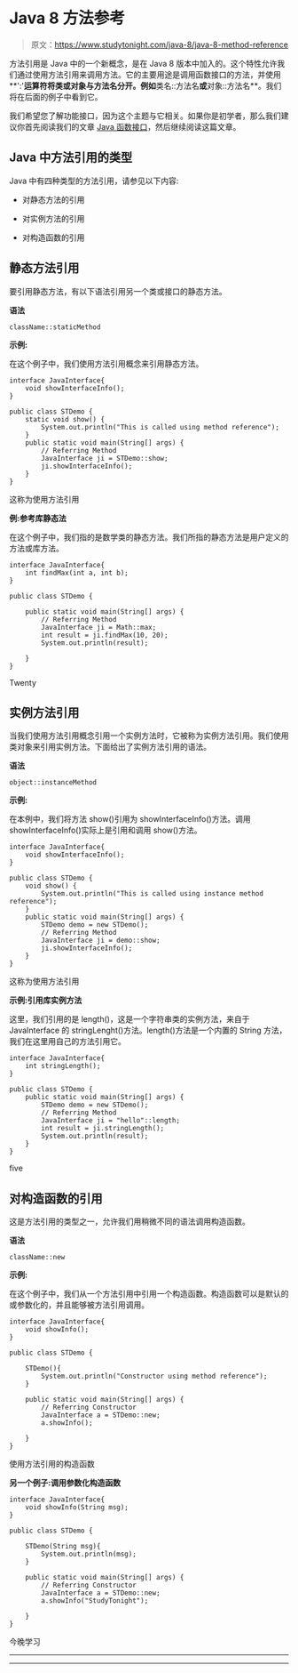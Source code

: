 # Java 8 方法参考

> 原文：<https://www.studytonight.com/java-8/java-8-method-reference>

方法引用是 Java 中的一个新概念，是在 Java 8 版本中加入的。这个特性允许我们通过使用方法引用来调用方法。它的主要用途是调用函数接口的方法，并使用**':'**运算符将类或对象与方法名分开。例如**类名::方法名**或**对象::方法名**。我们将在后面的例子中看到它。

我们希望您了解功能接口，因为这个主题与它相关。如果你是初学者，那么我们建议你首先阅读我们的文章 [Java 函数接口](https://www.studytonight.com/java-8/java-8-functional-interface)，然后继续阅读这篇文章。

## Java 中方法引用的类型

Java 中有四种类型的方法引用，请参见以下内容:

*   对静态方法的引用

*   对实例方法的引用

*   对构造函数的引用

## 静态方法引用

要引用静态方法，有以下语法引用另一个类或接口的静态方法。

**语法**

```
className::staticMethod
```

**示例:**

在这个例子中，我们使用方法引用概念来引用静态方法。

```
interface JavaInterface{
	void showInterfaceInfo();
}

public class STDemo {
	static void show() {
		System.out.println("This is called using method reference");
	}
	public static void main(String[] args) {
		// Referring Method
		JavaInterface ji = STDemo::show;
		ji.showInterfaceInfo();
	}
}
```

这称为使用方法引用

**例:参考库静态法**

在这个例子中，我们指的是数学类的静态方法。我们所指的静态方法是用户定义的方法或库方法。

```
interface JavaInterface{
	int findMax(int a, int b);
}

public class STDemo {

	public static void main(String[] args) {
		// Referring Method
		JavaInterface ji = Math::max;
		int result = ji.findMax(10, 20);
		System.out.println(result);

	}
}
```

Twenty

## 实例方法引用

当我们使用方法引用概念引用一个实例方法时，它被称为实例方法引用。我们使用类对象来引用实例方法。下面给出了实例方法引用的语法。

**语法**

```
object::instanceMethod
```

**示例:**

在本例中，我们将方法 show()引用为 showInterfaceInfo()方法。调用 showInterfaceInfo()实际上是引用和调用 show()方法。

```
interface JavaInterface{
	void showInterfaceInfo();
}

public class STDemo {
	void show() {
		System.out.println("This is called using instance method reference");
	}
	public static void main(String[] args) {
		STDemo demo = new STDemo();
		// Referring Method
		JavaInterface ji = demo::show;
		ji.showInterfaceInfo();
	}
}
```

这称为使用方法引用

**示例:引用库实例方法**

这里，我们引用的是 length()，这是一个字符串类的实例方法，来自于 JavaInterface 的 stringLenght()方法。length()方法是一个内置的 String 方法，我们在这里用自己的方法引用它。

```
interface JavaInterface{
	int stringLength();
}

public class STDemo {
	public static void main(String[] args) {
		STDemo demo = new STDemo();
		// Referring Method
		JavaInterface ji = "hello"::length;
		int result = ji.stringLength();
		System.out.println(result);
	}
}
```

five

## 对构造函数的引用

这是方法引用的类型之一，允许我们用稍微不同的语法调用构造函数。

**语法**

```
className::new
```

**示例:**

在这个例子中，我们从一个方法引用中引用一个构造函数。构造函数可以是默认的或参数化的，并且能够被方法引用调用。

```
interface JavaInterface{
	void showInfo();
}

public class STDemo {

	STDemo(){
		System.out.println("Constructor using method reference");
	}

	public static void main(String[] args) {
		// Referring Constructor
		JavaInterface a = STDemo::new;
		a.showInfo();

	}
}
```

使用方法引用的构造函数

**另一个例子:调用参数化构造函数**

```
interface JavaInterface{
	void showInfo(String msg);
}

public class STDemo {

	STDemo(String msg){
		System.out.println(msg);
	}

	public static void main(String[] args) {
		// Referring Constructor
		JavaInterface a = STDemo::new;
		a.showInfo("StudyTonight");

	}
}
```

今晚学习

* * *

* * *